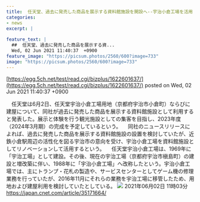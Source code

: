 ```yaml
---
title:  任天堂、過去に発売した商品を展示する資料館施設を開設へ--宇治小倉工場を活用  
categories:
- news
excerpt: |
  
feature_text: |
  ##  任天堂、過去に発売した商品を展示する資...
  Wed, 02 Jun 2021 11:40:37  +0900
feature_image: "https://picsum.photos/2560/600?image=733"
image: "https://picsum.photos/2560/600?image=733"
---
```


[https://egg.5ch.net/test/read.cgi/bizplus/1622601637/](https://egg.5ch.net/test/read.cgi/bizplus/1622601637/)
posted on Wed, 02 Jun 2021 11:40:37  +0900

<!--more-->

　任天堂は6月2日、任天堂宇治小倉工場用地（京都府宇治市小倉町）ならびに建屋について、同社が過去に発売した商品を展示する資料館施設として利用すると発表した。展示と体験を行う観光施設としての集客を目指し、2023年度（2024年3月期）の完成を予定しているという。 　同社のニュースリリースによれば、過去に発売した商品を展示する資料館施設の設置を検討していたが、近鉄小倉駅周辺の活性化を図る宇治市の意向を受け、宇治小倉工場を資料館施設としてリノベーションして活用するという。 　任天堂宇治小倉工場は、1969年に「宇治工場」として建設。その後、現在の宇治工場（京都府宇治市槇島町）の建設と増改築に伴い、1988年に「宇治小倉工場」へ改称したという。宇治小倉工場では、主にトランプ・花札の製造や、サービスセンターとしてゲーム機の修理業務を行っていたが、2016年11月にそれらの業務を宇治工場に移管したため、用地および建屋利用を検討していたとしている。 ![](https://japan.cnet.com/storage/2021/06/02/e7c5efc64a3198ea626155078ffaa7de/20210602_nintendosiryo_01.jpg) 2021年06月02日 11時03分 https://japan.cnet.com/article/35171664/
